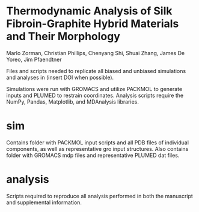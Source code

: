 # Thermodynamic Analysis of Silk Fibroin-Graphite Hybrid Materials and Their Morphology
Marlo Zorman, Christian Phillips, Chenyang Shi, Shuai Zhang, James De Yoreo, Jim Pfaendtner

Files and scripts needed to replicate all biased and unbiased simulations and analyses in (insert DOI when possible).

Simulations were run with GROMACS and utilize PACKMOL to generate inputs and PLUMED to restrain coordinates. Analysis scripts require the NumPy, Pandas, Matplotlib, and MDAnalysis libraries.

# sim
Contains folder with PACKMOL input scripts and all PDB files of individual components, as well as representative gro input structures. Also contains folder with GROMACS mdp files and representative PLUMED dat files. 

# analysis
Scripts required to reproduce all analysis performed in both the manuscript and supplemental information. 
